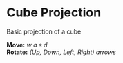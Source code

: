 # Cube Projection

Basic projection of a cube

<b>Move:</b> <i>w a s d</i> <br/>
<b>Rotate:</b> <i>(Up, Down, Left, Right) arrows</i>
